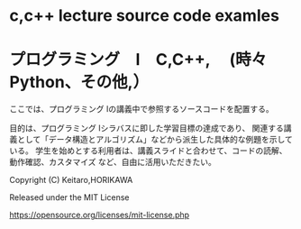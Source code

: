 # c,c++ lecture source code examles
# プログラミング　I　C,C++, 　(時々 Python、その他,）

ここでは、プログラミング Iの講義中で参照するソースコードを配置する。

目的は、プログラミング Iシラバスに即した学習目標の達成であり、
関連する講義として「データ構造とアルゴリズム」などから派生した具体的な例題を示している。
学生を始めとする利用者は、講義スライドと合わせて、コードの読解、動作確認、カスタマイズ
など、自由に活用いただきたい。

Copyright (C) Keitaro,HORIKAWA

Released under the MIT License

https://opensource.org/licenses/mit-license.php


